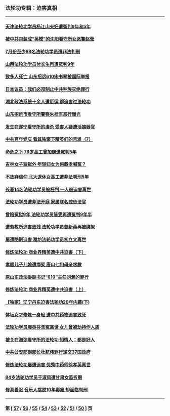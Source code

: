 ### 法轮功专辑：迫害真相
---
#### [天津法轮功学员杨江山夫妇遭冤判9年和5年](../../pages/nf4379/n13144588.md?08080430) 
#### [被中共包装成“英模”的沈阳看守所女恶警赵莹](../../pages/nf4379/n13141183.md?08080430) 
#### [7月份至少69名法轮功学员遭非法判刑](../../pages/nf4379/n13140630.md?08080430) 
#### [山西法轮功学员付长生再遭冤判9年](../../pages/nf4379/n13139126.md?08080430) 
#### [致多人死亡 山东招远610宋书琴被国际举报](../../pages/nf4379/n13138249.md?08080430) 
#### [日本议员：我们必须制止中共种族灭绝罪行](../../pages/nf4379/n13136482.md?08080430) 
#### [湖北政法系统十余人遭厄运 都迫害过法轮功](../../pages/nf4379/n13135724.md?08080430) 
#### [山东招远市看守所警察朱桂军恶行曝光](../../pages/nf4379/n13133864.md?08080430) 
#### [发生在遂宁看守所的虐杀 受害人疑遭活摘器官](../../pages/nf4379/n13133093.md?08080430) 
#### [中共百年党庆 看其铁窗下精英们的苦难（7）](../../pages/nf4379/n13129843.md?08080430) 
#### [命危之下 79岁高工曾加庚遭冤判5年](../../pages/nf4379/n13130971.md?08080430) 
#### [吉林女子监狱外 年轻妇女为何戴孝喊冤？](../../pages/nf4379/n13130358.md?08080430) 
#### [不放弃信仰 北大退休女高工遭非法判刑5年](../../pages/nf4379/n13129651.md?08080430) 
#### [长春14名法轮功学员被枉判 一人被迫害离世](../../pages/nf4379/n13128451.md?08080430) 
#### [法轮功学员遭非法开庭 家属联名控告法官](../../pages/nf4379/n13128279.md?08080430) 
#### [曾陷冤狱9年 法轮功学员陈雯再遭冤判9年半](../../pages/nf4379/n13125244.md?08080430) 
#### [遭劳教所迫害致残 法轮功学员姜新英再被绑架](../../pages/nf4379/n13125160.md?08080430) 
#### [屡遭酷刑迫害 潍坊法轮功学员初立文离世](../../pages/nf4379/n13124744.md?08080430) 
#### [修炼法轮功 商业界精英遭中共迫害（下）](../../pages/nf4379/n13124311.md?08080430) 
#### [孝顺儿子儿媳遭绑架 唐山七旬母亲求救](../../pages/nf4379/n13122530.md?08080430) 
#### [原山东政法委副书记“610”主任刘渊的罪行](../../pages/nf4379/n13122335.md?08080430) 
#### [修炼法轮功 商业界精英遭中共迫害（上）](../../pages/nf4379/n13121470.md?08080430) 
#### [【独家】辽宁丹东迫害法轮功20年内幕(下)](../../pages/nf4379/n13089343.md?08080430) 
#### [体坛女才修炼一身轻 遭中共药物迫害致死](../../pages/nf4379/n13116757.md?08080430) 
#### [法轮功学员滕英芬含冤离世 女儿曾被劫持作人质](../../pages/nf4379/n13114247.md?08080430) 
#### [被关在海淀看守所的法轮功 知情人：都是好人](../../pages/nf4379/n13114603.md?08080430) 
#### [中共公安部副部长杜航伟罪行递交37国政府](../../pages/nf4379/n13114594.md?08080430) 
#### [修炼法轮功屡遭迫害 优秀中药师徐孝英离世](../../pages/nf4379/n13113852.md?08080430) 
#### [84岁法轮功学员于淑凤遭甘肃女监折磨](../../pages/nf4379/n13112426.md?08080430) 
#### [修真善忍 音乐人摆脱10年毒瘾 却面临判刑](../../pages/nf4379/n13110899.md?08080430) 

---
#### 第 [ [57](./57.md?08080430) / [56](./56.md?08080430) / [55](./55.md?08080430) / [54](./54.md?08080430) / [53](./53.md?08080430) / [52](./52.md?08080430) / [51](./51.md?08080430) / [50](./50.md?08080430) ] 页
